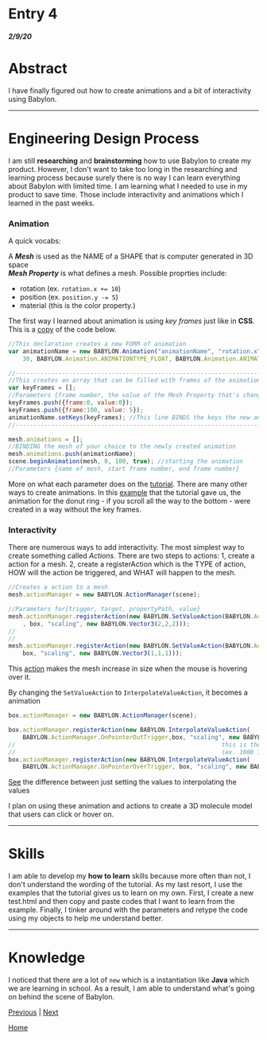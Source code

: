# Entry 4
##### 2/9/20

# Abstract
I have finally figured out how to create animations and a bit of interactivity using Babylon.

---
# Engineering Design Process
I am still **researching** and **brainstorming** how to use Babylon to create my product. However, I don't want to take too long in the researching
and learning process because surely there is no way I can learn everything about Babylon with limited time. I am learning what
I needed to use in my product to save time. Those include interactivity and animations which I learned in the past weeks.

### Animation
A quick vocabs:

A ***Mesh*** is used as the NAME of a SHAPE that is computer generated in 3D space<br>
***Mesh Property*** is what defines a mesh. Possible proprties include:
* rotation (ex. `rotation.x += 10`)
* position (ex. `position.y -= 5`)
* material (this is the color property.)


The first way I learned about animation is using *key frames* just like in **CSS**.
This is a [copy](https://jsbin.com/femiciwicu/edit?html,css,js,output) of the code below.

```javascript
//This declaration creates a new FORM of animation
var animationName = new BABYLON.Animation("animationName", "rotation.x",
    30, BABYLON.Animation.ANIMATIONTYPE_FLOAT, BABYLON.Animation.ANIMATIONLOOPMODE_CYCLE);

//------------------------------------------------------------------------------------
//This creates an array that can be filled with frames of the animation just like CSS
var keyFrames = [];
//Parameters {frame number, the value of the Mesh Property that's changing}
keyFrames.push({frame:0, value:0});
keyFrames.push({frame:100, value: 5});
animationName.setKeys(keyFrames); //This line BINDS the keys the new animation created
//------------------------------------------------------------------------------------

mesh.animations = [];
//BINDING the mesh of your choice to the newly created animation
mesh.animations.push(animationName);
scene.beginAnimation(mesh, 0, 100, true); //starting the animation
//Parameters {name of mesh, start frame number, end frame number}
```

More on what each parameter does on the [tutorial](https://doc.babylonjs.com/babylon101/animations). There are many other ways to
create animations. In this [example](https://www.babylonjs-playground.com/#J19GYK#0) that the tutorial gave us, the animation for the
donut ring - if you scroll all the way to the bottom - were created in a way without the key frames.


### Interactivity
There are numerous ways to add interactivity. The most simplest way to create something called *Actions*. There are two steps
to actions: 1, create a action for a mesh. 2, create a registerAction which is the TYPE of action, HOW will the action be
triggered, and WHAT will happen to the mesh.
```javascript
//Creates a action to a mesh
mesh.actionManager = new BABYLON.ActionManager(scene);

//Parameters for{trigger, target, propertyPath, value}
mesh.actionManager.registerAction(new BABYLON.SetValueAction(BABYLON.ActionManager.OnPointerOverTrigger
    , box, "scaling", new BABYLON.Vector3(2,2,2)));
//                                                                                  ^over the mesh
//                                                                                  v not over the mesh
mesh.actionManager.registerAction(new BABYLON.SetValueAction(BABYLON.ActionManager.OnPointerOutTrigger,
    box, "scaling", new BABYLON.Vector3(1,1,1)));
```
This [action](https://jsbin.com/xenicesoci/edit?html,css,js,output) makes the mesh increase in size when the mouse is hovering over it.

By changing the `SetValueAction` to `InterpolateValueAction`, it becomes a animation

```javascript
box.actionManager = new BABYLON.ActionManager(scene);

box.actionManager.registerAction(new BABYLON.InterpolateValueAction(
    BABYLON.ActionManager.OnPointerOutTrigger,box, "scaling", new BABYLON.Vector3(1, 1, 1),500));
//                                                          this is the animation duration^
//                                                          (ex. 1000 is 1 second)
box.actionManager.registerAction(new BABYLON.InterpolateValueAction(
    BABYLON.ActionManager.OnPointerOverTrigger, box, "scaling", new BABYLON.Vector3(2, 2, 2),500));
```
[See](https://jsbin.com/dumavefuma/edit?html,css,js,output) the difference between just setting the values to interpolating the values

I plan on using these animation and actions to create a 3D molecule model that users can click or hover on.

---
# Skills
I am able to develop my **how to learn** skills because more often than not, I don't understand the wording of the tutorial.
As my last resort, I use the examples that the tutorial gives us to learn on my own. First, I create a new test.html and then
copy and paste codes that I want to learn from the example. Finally, I tinker around with the parameters and retype the code using my
objects to help me understand better.

---
# Knowledge
I noticed that there are a lot of `new` which is a instantiation like **Java** which we are learning in school. As a result,
I am able to understand what's going on behind the scene of Babylon.

[Previous](entry03.md) | [Next](entry05.md)

[Home](../README.md)